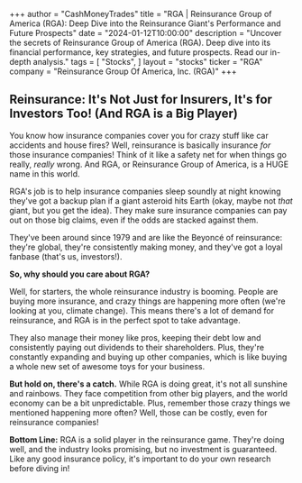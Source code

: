 +++
author = "CashMoneyTrades"
title = "RGA |  Reinsurance Group of America (RGA): Deep Dive into the Reinsurance Giant's Performance and Future Prospects"
date = "2024-01-12T10:00:00"
description = "Uncover the secrets of Reinsurance Group of America (RGA). Deep dive into its financial performance, key strategies, and future prospects.  Read our in-depth analysis."
tags = [
"Stocks",
]
layout = "stocks"
ticker = "RGA"
company = "Reinsurance Group Of America, Inc. (RGA)"
+++
        


## Reinsurance: It's Not Just for Insurers, It's for Investors Too! (And RGA is a Big Player)

You know how insurance companies cover you for crazy stuff like car accidents and house fires? Well, reinsurance is basically insurance *for* those insurance companies! Think of it like a safety net for when things go really, *really* wrong. And RGA, or Reinsurance Group of America, is a HUGE name in this world. 

RGA's job is to help insurance companies sleep soundly at night knowing they've got a backup plan if a giant asteroid hits Earth (okay, maybe not *that* giant, but you get the idea). They make sure insurance companies can pay out on those big claims, even if the odds are stacked against them. 

They've been around since 1979 and are like the Beyoncé of reinsurance: they're global, they're consistently making money, and they've got a loyal fanbase (that's us, investors!). 

**So, why should you care about RGA?**

Well, for starters, the whole reinsurance industry is booming. People are buying more insurance, and crazy things are happening more often (we're looking at you, climate change). This means there's a lot of demand for reinsurance, and RGA is in the perfect spot to take advantage. 

They also manage their money like pros, keeping their debt low and consistently paying out dividends to their shareholders. Plus, they're constantly expanding and buying up other companies, which is like buying a whole new set of awesome toys for your business. 

**But hold on, there's a catch.** While RGA is doing great, it's not all sunshine and rainbows. They face competition from other big players, and the world economy can be a bit unpredictable. Plus, remember those crazy things we mentioned happening more often? Well, those can be costly, even for reinsurance companies! 

**Bottom Line:** RGA is a solid player in the reinsurance game. They're doing well, and the industry looks promising, but no investment is guaranteed. Like any good insurance policy, it's important to do your own research before diving in! 

        